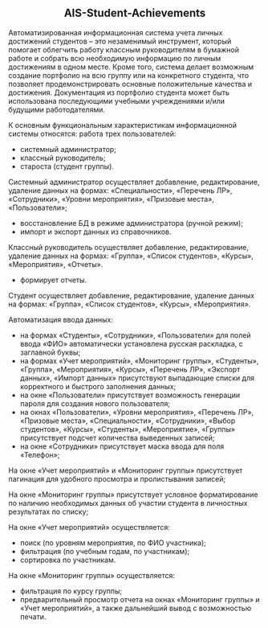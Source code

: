 <h2 align="center">AIS-Student-Achievements</h2>
Автоматизированная информационная система учета личных достижений студентов – это незаменимый инструмент, 
который помогает облегчить работу классным руководителям в бумажной работе и собрать всю необходимую информацию
по личным достижениям в одном месте. Кроме того, система делает возможным создание портфолио на всю группу или
на конкретного студента, что позволяет продемонстрировать основные положительные качества и достижения. 
Документация из портфолио студента может быть использована последующими учебными учреждениями и/или будущими работодателями.

К основным функциональным характеристикам информационной системы относятся:
работа трех пользователей:
- системный администратор;
- классный руководитель;
- староста (студент группы).

Системный администратор осуществляет добавление, редактирование, удаление данных на формах: «Специальности», «Перечень ЛР», «Сотрудники», «Уровни мероприятия», «Призовые места», «Пользователи»;
- восстановление БД в режиме администратора (ручной режим);
- импорт и экспорт данных из справочников.

Классный руководитель осуществляет добавление, редактирование, удаление данных на формах: «Группа», «Список студентов», «Курсы», «Мероприятия», «Отчеты».
- формирует отчеты.

Студент осуществляет добавление, редактирование, удаление данных на формах: «Группа», «Список студентов», «Курсы», «Мероприятия».

Автоматизация ввода данных:
- на формах «Студенты», «Сотрудники», «Пользователи» для полей ввода «ФИО» автоматически установлена русская раскладка, с заглавной буквы;
- на формах «Учет мероприятий», «Мониторинг группы», «Студенты», «Группа», «Мероприятия», «Курсы», «Перечень ЛР», «Экспорт данных», «Импорт данных» присутствуют выпадающие списки для корректного и быстрого заполнения данных;
- на окне «Пользователи» присутствует возможность генерации пароля для создания нового пользователя;
- на окнах «Пользователи», «Уровни мероприятия», «Перечень ЛР», «Призовые места», «Специальности», «Сотрудники», «Выбор студентов», «Курсы», «Студенты», «Мероприятие», «Группы» присутствует подсчет количества выведенных записей;
- на окне «Сотрудники» присутствует маска ввода для поля «Телефон»;

На окне «Учет мероприятий» и «Мониторинг группы» присутствует пагинация для удобного просмотра и пролистывания записей;

На окне «Мониторинг группы» присутствует условное форматирование по наличию необходимых данных об участии студента в личностных результатах по списку;

На окне «Учет мероприятий» осуществляется:
- поиск (по уровням мероприятия, по ФИО участника);
- фильтрация (по учебным годам, по участникам);
- сортировка по участникам.

На окне «Мониторинг группы» осуществляется:
- фильтрация по курсу группы;
- предварительный просмотр отчета на окнах «Мониторинг группы» и «Учет мероприятий», а также дальнейший вывод с возможностью печати.
